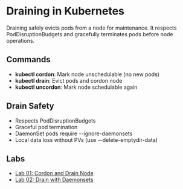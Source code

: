 # Draining in Kubernetes

Draining safely evicts pods from a node for maintenance. It respects PodDisruptionBudgets and gracefully terminates pods before node operations.

## Commands

- **kubectl cordon**: Mark node unschedulable (no new pods)
- **kubectl drain**: Evict pods and cordon node
- **kubectl uncordon**: Mark node schedulable again

## Drain Safety

- Respects PodDisruptionBudgets
- Graceful pod termination
- DaemonSet pods require --ignore-daemonsets
- Local data loss without PVs (use --delete-emptydir-data)

## Labs

- [Lab 01: Cordon and Drain Node](labs/lab-01.md)
- [Lab 02: Drain with Daemonsets](labs/lab-02.md)
